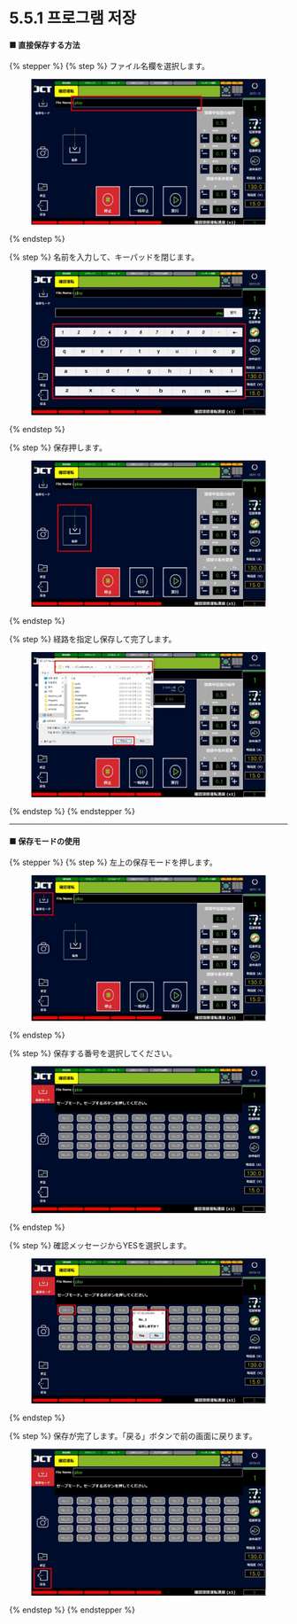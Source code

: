 # 5.5.1 프로그램 저장

#### ■ 直接保存する方法

{% stepper %}
{% step %}
ファイル名欄を選択します。

<figure><img src="../img/section5.5.1_1.jpg" alt=""><figcaption></figcaption></figure>
{% endstep %}

{% step %}
名前を入力して、キーパッドを閉じます。

<figure><img src="../img/section5.5.1_2.jpg" alt=""><figcaption></figcaption></figure>
{% endstep %}

{% step %}
保存押します。

<figure><img src="../img/section5.5.1_3.jpg" alt=""><figcaption></figcaption></figure>
{% endstep %}

{% step %}
経路を指定し保存して完了します。

<figure><img src="../img/section5.5.1_4.jpg" alt=""><figcaption></figcaption></figure>
{% endstep %}
{% endstepper %}

***

#### ■ 保存モードの使用

{% stepper %}
{% step %}
左上の保存モードを押します。

<figure><img src="../img/section5.5.1_5.jpg" alt=""><figcaption></figcaption></figure>
{% endstep %}

{% step %}
保存する番号を選択してください。

<figure><img src="../img/section5.5.1_6.jpg" alt=""><figcaption></figcaption></figure>
{% endstep %}

{% step %}
確認メッセージからYESを選択します。

<figure><img src="../img/section5.5.1_7.jpg" alt=""><figcaption></figcaption></figure>
{% endstep %}

{% step %}
保存が完了します。「戻る」ボタンで前の画面に戻ります。

<figure><img src="../img/section5.5.1_8.jpg" alt=""><figcaption></figcaption></figure>
{% endstep %}
{% endstepper %}
